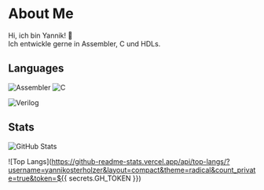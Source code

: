 # About Me

Hi, ich bin Yannik! 👋  
Ich entwickle gerne in Assembler, C und HDLs.

## Languages
![Assembler](https://img.shields.io/badge/-Assembler-525252?logo=assembler&logoColor=white&style=for-the-badge)
![C](https://img.shields.io/badge/-C-A8B9CC?logo=c&logoColor=white&style=for-the-badge)

![Verilog](https://img.shields.io/badge/-Verilog-6DA55F?logo=verilog&logoColor=white&style=for-the-badge)

## Stats
![GitHub Stats](./stats.svg)

![Top Langs](https://github-readme-stats.vercel.app/api/top-langs/?username=yannikosterholzer&layout=compact&theme=radical&count_private=true&token=${{ secrets.GH_TOKEN }})
